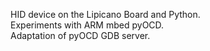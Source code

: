HID device on the Lipicano Board and Python. <br />
Experiments with ARM mbed pyOCD. <br />
Adaptation of pyOCD GDB server. <br />

